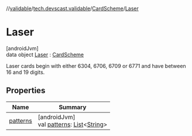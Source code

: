 //[validable](../../../../index.md)/[tech.devscast.validable](../../index.md)/[CardScheme](../index.md)/[Laser](index.md)

# Laser

[androidJvm]\
data object [Laser](index.md) : [CardScheme](../index.md)

Laser cards begin with either 6304, 6706, 6709 or 6771 and have between 16 and 19 digits.

## Properties

| Name | Summary |
|---|---|
| [patterns](../patterns.md) | [androidJvm]<br>val [patterns](../patterns.md): [List](https://kotlinlang.org/api/latest/jvm/stdlib/kotlin.collections/-list/index.html)&lt;[String](https://kotlinlang.org/api/latest/jvm/stdlib/kotlin/-string/index.html)&gt; |
